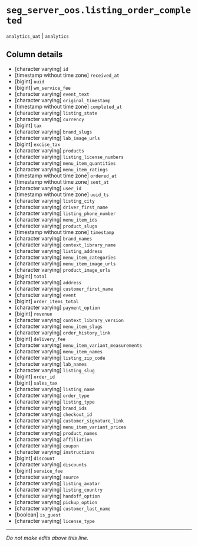 # `seg_server_oos.listing_order_completed`
`analytics_uat` | `analytics`

## Column details
* [character varying] `id`
* [timestamp without time zone] `received_at`
* [bigint]    `uuid`
* [bigint]    `wm_service_fee`
* [character varying] `event_text`
* [character varying] `original_timestamp`
* [timestamp without time zone] `completed_at`
* [character varying] `listing_state`
* [character varying] `currency`
* [bigint]    `tax`
* [character varying] `brand_slugs`
* [character varying] `lab_image_urls`
* [bigint]    `excise_tax`
* [character varying] `products`
* [character varying] `listing_license_numbers`
* [character varying] `menu_item_quantities`
* [character varying] `menu_item_ratings`
* [timestamp without time zone] `ordered_at`
* [timestamp without time zone] `sent_at`
* [character varying] `user_id`
* [timestamp without time zone] `uuid_ts`
* [character varying] `listing_city`
* [character varying] `driver_first_name`
* [character varying] `listing_phone_number`
* [character varying] `menu_item_ids`
* [character varying] `product_slugs`
* [timestamp without time zone] `timestamp`
* [character varying] `brand_names`
* [character varying] `context_library_name`
* [character varying] `listing_address`
* [character varying] `menu_item_categories`
* [character varying] `menu_item_image_urls`
* [character varying] `product_image_urls`
* [bigint]    `total`
* [character varying] `address`
* [character varying] `customer_first_name`
* [character varying] `event`
* [bigint]    `order_items_total`
* [character varying] `payment_option`
* [bigint]    `revenue`
* [character varying] `context_library_version`
* [character varying] `menu_item_slugs`
* [character varying] `order_history_link`
* [bigint]    `delivery_fee`
* [character varying] `menu_item_variant_measurements`
* [character varying] `menu_item_names`
* [character varying] `listing_zip_code`
* [character varying] `lab_names`
* [character varying] `listing_slug`
* [bigint]    `order_id`
* [bigint]    `sales_tax`
* [character varying] `listing_name`
* [character varying] `order_type`
* [character varying] `listing_type`
* [character varying] `brand_ids`
* [character varying] `checkout_id`
* [character varying] `customer_signature_link`
* [character varying] `menu_item_variant_prices`
* [character varying] `product_names`
* [character varying] `affiliation`
* [character varying] `coupon`
* [character varying] `instructions`
* [bigint]    `discount`
* [character varying] `discounts`
* [bigint]    `service_fee`
* [character varying] `source`
* [character varying] `listing_avatar`
* [character varying] `listing_country`
* [character varying] `handoff_option`
* [character varying] `pickup_option`
* [character varying] `customer_last_name`
* [boolean]   `is_guest`
* [character varying] `license_type`

-------------------------------------------------------------------------------
*Do not make edits above this line.*
